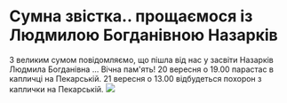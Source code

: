
# Сумна звістка.. прощаємося із Людмилою Богданівною Назарків
З великим сумом повідомляємо, що пішла від нас у засвіти Назарків Людмила Богданівна ...
Вічна пам'ять!
20 вересня о 19.00 парастас в капличці на Пекарській.
21 вересня о 13.00 відбудеться похорон з каплички на Пекарській.
![](/lpml-web/public/images/сумна-звістка-прощаємося-із-людмилою-богданівною-назарків/людмила-богд.jpg)
       